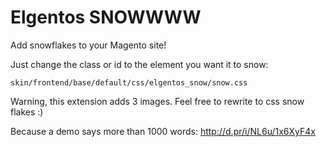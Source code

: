 # Elgentos SNOWWWW

Add snowflakes to your Magento site!

Just change the class or id to the element you want it to snow:

``` 
skin/frontend/base/default/css/elgentos_snow/snow.css 
```

Warning, this extension adds 3 images.
Feel free to rewrite to css snow flakes :)

Because a demo says more than 1000 words:
http://d.pr/i/NL6u/1x6XyF4x